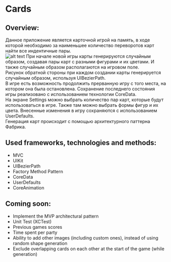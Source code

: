 # Cards

## Overview:

Данное приложение является карточной игрой на память, в ходе которой необходимо за наименьшее количество переворотов карт найти все индентичные пары.  
![alt text](https://github.com/Xecca/Cards/tree/main/additional/interface.gif "Cards App")
При начале новой игры карты генерируются случайным образом, создавая пары карт с разными фигурами и их цветами. И также случайным образом располагаются на игровом поле.  
Рисунок обратной стороны при каждом создании карты генерируется случайным образом, используя UIBezierPath.  
В игре есть возможность продолжить прерванную игру с того места, на котором она была остановлена. Сохранение последнего состояния игры реализовано с использованием технологии CoreData.  
На экране Settings можно выбрать количество пар карт, которые будут использоваться в игре. Также там можно выбрать формы фигур и их цвета. Внесенные изменения в игру сохраняются с использованием UserDefaults.  
Генерация карт происходит с помощью архитектурного паттерна Фабрика.  

## Used frameworks, technologies and methods:

- MVC
- UIKit
- UIBezierPath
- Factory Method Pattern
- CoreData
- UserDefaults
- CoreAnimation

## Coming soon:

- Implement the MVP architectural pattern
- Unit Test (XCTest)
- Previous games scores
- Time spent per party
- Ability to add other images (including custom ones), instead of using random shape generation
- Exclude overlapping cards on each other at the start of the game (while generation)

